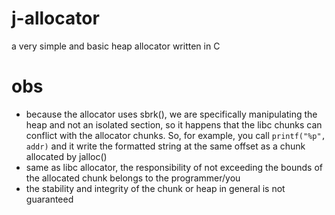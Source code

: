 # j-allocator
a very simple and basic heap allocator written in C

# obs
- because the allocator uses sbrk(), we are specifically manipulating the heap and not an isolated section, so it happens that the libc chunks can conflict with the allocator chunks. So, for example, you call `printf("%p", addr)` and it write the formatted string at the same offset as a chunk allocated by jalloc()
- same as libc allocator, the responsibility of not exceeding the bounds of the allocated chunk belongs to the programmer/you
- the stability and integrity of the chunk or heap in general is not guaranteed
